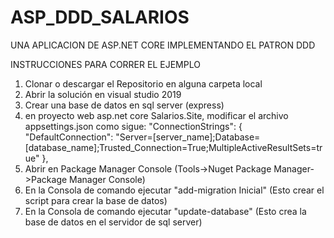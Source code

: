 # ASP_DDD_SALARIOS
UNA APLICACION DE ASP.NET CORE IMPLEMENTANDO EL PATRON DDD

INSTRUCCIONES PARA CORRER EL EJEMPLO

1) Clonar o descargar el Repositorio en alguna carpeta local
2) Abrir la solución en visual studio 2019
3) Crear una base de datos en sql server (express)
4) en proyecto web asp.net core Salarios.Site, modificar el archivo appsettings.json como sigue:
   "ConnectionStrings": {
    "DefaultConnection": "Server=[server_name];Database=[database_name];Trusted_Connection=True;MultipleActiveResultSets=true"
  },
5) Abrir en Package Manager Console (Tools->Nuget Package Manager->Package Manager Console)
6) En la Consola de comando ejecutar "add-migration Inicial" (Esto crear el script para crear la base de datos)
7) En la Consola de comando ejecutar "update-database" (Esto crea la base de datos en el servidor de sql server)
 
  
